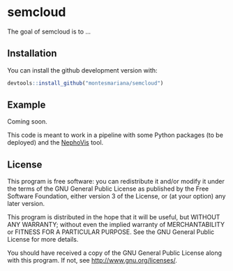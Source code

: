
<!-- README.md is generated from README.Rmd. Please edit that file -->

# semcloud

<!-- badges: start -->
<!-- badges: end -->

The goal of semcloud is to …

## Installation

You can install the github development version with:

``` r
devtools::install_github("montesmariana/semcloud")
```

## Example

Coming soon.

This code is meant to work in a pipeline with some Python packages (to
be deployed) and the [NephoVis](https://qlvl.github.io/NephoVis) tool.

## License

This program is free software: you can redistribute it and/or modify it
under the terms of the GNU General Public License as published by the
Free Software Foundation, either version 3 of the License, or (at your
option) any later version.

This program is distributed in the hope that it will be useful, but
WITHOUT ANY WARRANTY; without even the implied warranty of
MERCHANTABILITY or FITNESS FOR A PARTICULAR PURPOSE. See the GNU General
Public License for more details.

You should have received a copy of the GNU General Public License along
with this program. If not, see <http://www.gnu.org/licenses/>.
